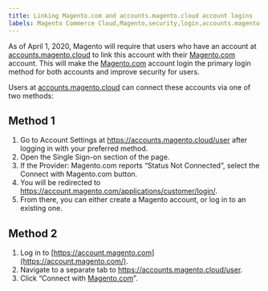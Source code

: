 ```yaml
---
title: Linking Magento.com and accounts.magento.cloud account logins
labels: Magento Commerce Cloud,Magento,security,login,accounts.magento.cloud,account,logins,linking,accounts
---
```


As of April 1, 2020, Magento will require that users who have an account at [accounts.magento.cloud](https://accounts.magento.cloud/) to link this account with their [Magento.com](https://account.magento.com/customer/account/login/) account. This will make the [Magento.com](https://account.magento.com/customer/account/login/) account login the primary login method for both accounts and improve security for users.

Users at [accounts.magento.cloud](https://accounts.magento.cloud/) can connect these accounts via one of two methods:

## Method 1

1. Go to Account Settings at <https://accounts.magento.cloud/user> after logging in with your preferred method.
1. Open the Single Sign-on section of the page.
1. If the Provider: Magento.com reports “Status Not Connected”, select the Connect with Magento.com button.
1. You will be redirected to <https://account.magento.com/applications/customer/login/>.
1. From there, you can either create a Magento account, or log in to an existing one.

## Method 2

1. Log in to [https://account.magento.com](https://account.magento.com/).
1. Navigate to a separate tab to <https://accounts.magento.cloud/user>.
1. Click “Connect with [Magento.com](https://account.magento.com/customer/account/login/)”.

 